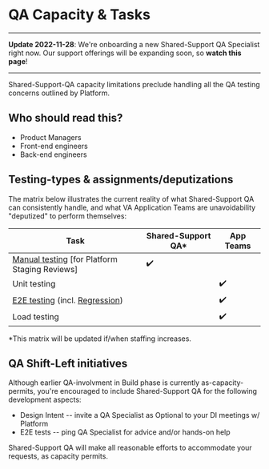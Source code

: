 # QA Capacity & Tasks

---

**Update 2022-11-28**: We're onboarding a new Shared-Support QA Specialist right now.  Our support offerings will be expanding soon, so **watch this page**!

---

Shared-Support-QA capacity limitations preclude handling all the QA testing concerns outlined by Platform.

## Who should read this?

- Product Managers
- Front-end engineers
- Back-end engineers

## Testing-types & assignments/deputizations
The matrix below illustrates the current reality of what Shared-Support QA can consistently handle, and what VA Application Teams are unavoidability "deputized" to perform themselves:

| Task | Shared-Support QA\* | App Teams |
| ------- | ------ | ----------------- |
| [Manual testing](manual-ui-testing-process.md) [for Platform Staging Reviews] | :heavy_check_mark: | |
| Unit testing | | :heavy_check_mark: |
| [E2E testing](ptems-qa-e2e-testing.md) (incl. [Regression](ptems-qa-regression.md)) |  | :heavy_check_mark: |
| Load testing | | :heavy_check_mark: |

\*This matrix will be updated if/when staffing increases.

## QA Shift-Left initiatives

Although earlier QA-involvment in Build phase is currently as-capacity-permits, you're encouraged to include Shared-Support QA for the following development aspects:

- Design Intent -- invite a QA Specialist as Optional to your DI meetings w/ Platform
- E2E tests -- ping QA Specialist for advice and/or hands-on help

Shared-Support QA will make all reasonable efforts to accommodate your requests, as capacity permits.
